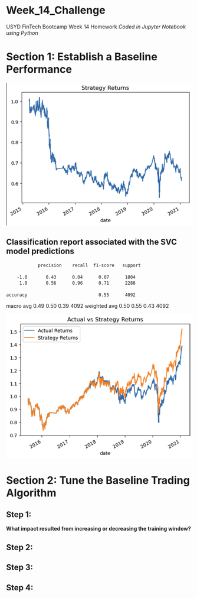 # Week_14_Challenge
USYD FinTech Bootcamp Week 14 Homework
*Coded in Jupyter Notebook using Python*


# Section 1: Establish a Baseline Performance

![Strategy Returns](/Images/Strategy_Returns.png "Strategy Returns")

## Classification report associated with the SVC model predictions
                precision    recall  f1-score   support

        -1.0       0.43      0.04      0.07      1804
         1.0       0.56      0.96      0.71      2288

    accuracy                           0.55      4092
   macro avg       0.49      0.50      0.39      4092
weighted avg       0.50      0.55      0.43      4092

![Actual vs Strategy Returns](/Images/Actual_vs_Strategy_Returns.png "Actual vs Strategy Returns")

# Section 2: Tune the Baseline Trading Algorithm

## Step 1: 
**What impact resulted from increasing or decreasing the training window?**

## Step 2:

## Step 3:

## Step 4:
